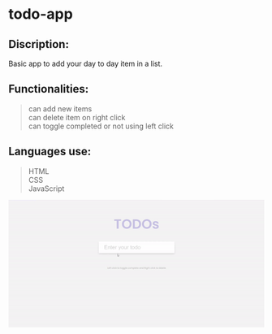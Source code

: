 # todo-app  
## Discription:  
Basic app to add your day to day item in a list.

## Functionalities:  
> can add new items  
> can delete item on right click  
> can toggle completed or not using left click

## Languages use:
>HTML  
>CSS  
>JavaScript  
  
    
![screen-gif](./extraMedia/todosGIF.gif)
